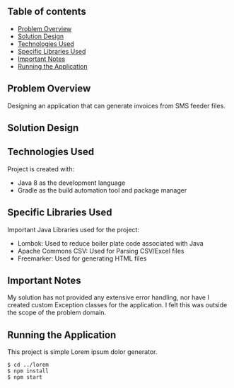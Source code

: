 ## Table of contents
* [Problem Overview](#problem-overview)
* [Solution Design](#solution-design)
* [Technologies Used](#technologies-used)
* [Specific Libraries Used](#specific-libraries-used)
* [Important Notes](#important-notes)
* [Running the Application](#running-the-application)

## Problem Overview
Designing an application that can generate invoices from SMS feeder files.

## Solution Design

	
## Technologies Used
Project is created with:
* Java 8 as the development language
* Gradle as the build automation tool and package manager
	
## Specific Libraries Used
Important Java Libraries used for the project:
* Lombok: Used to reduce boiler plate code associated with Java
* Apache Commons CSV: Used for Parsing CSV/Excel files
* Freemarker: Used for generating HTML files
	
## Important Notes
My solution has not provided any extensive error handling, nor have I created custom Exception classes for the application. I felt this was outside the scope of the problem domain.


## Running the Application
This project is simple Lorem ipsum dolor generator.
	

```
$ cd ../lorem
$ npm install
$ npm start
